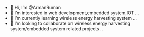 - 👋 Hi, I’m @ArmanRuman
- 👀 I’m interested in web development,embedded system,IOT ...
- 🌱 I’m currently learning wireless energy harvesting system ...
- 💞️ I’m looking to collaborate on wireless energy harvesting system/embedded system related projects ..

<!---
ArmanRuman/ArmanRuman is a ✨ special ✨ repository because its `README.md` (this file) appears on your GitHub profile.
You can click the Preview link to take a look at your changes.
--->
